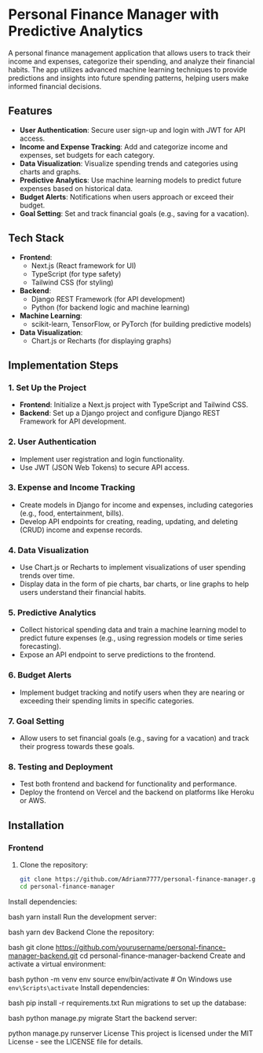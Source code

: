 # Personal Finance Manager with Predictive Analytics

A personal finance management application that allows users to track their income and expenses, categorize their spending, and analyze their financial habits. The app utilizes advanced machine learning techniques to provide predictions and insights into future spending patterns, helping users make informed financial decisions.

## Features

- **User Authentication**: Secure user sign-up and login with JWT for API access.
- **Income and Expense Tracking**: Add and categorize income and expenses, set budgets for each category.
- **Data Visualization**: Visualize spending trends and categories using charts and graphs.
- **Predictive Analytics**: Use machine learning models to predict future expenses based on historical data.
- **Budget Alerts**: Notifications when users approach or exceed their budget.
- **Goal Setting**: Set and track financial goals (e.g., saving for a vacation).

## Tech Stack

- **Frontend**:
  - Next.js (React framework for UI)
  - TypeScript (for type safety)
  - Tailwind CSS (for styling)
- **Backend**:
  - Django REST Framework (for API development)
  - Python (for backend logic and machine learning)
- **Machine Learning**:
  - scikit-learn, TensorFlow, or PyTorch (for building predictive models)
- **Data Visualization**:
  - Chart.js or Recharts (for displaying graphs)

## Implementation Steps

### 1. Set Up the Project

- **Frontend**: Initialize a Next.js project with TypeScript and Tailwind CSS.
- **Backend**: Set up a Django project and configure Django REST Framework for API development.

### 2. User Authentication

- Implement user registration and login functionality.
- Use JWT (JSON Web Tokens) to secure API access.

### 3. Expense and Income Tracking

- Create models in Django for income and expenses, including categories (e.g., food, entertainment, bills).
- Develop API endpoints for creating, reading, updating, and deleting (CRUD) income and expense records.

### 4. Data Visualization

- Use Chart.js or Recharts to implement visualizations of user spending trends over time.
- Display data in the form of pie charts, bar charts, or line graphs to help users understand their financial habits.

### 5. Predictive Analytics

- Collect historical spending data and train a machine learning model to predict future expenses (e.g., using regression models or time series forecasting).
- Expose an API endpoint to serve predictions to the frontend.

### 6. Budget Alerts

- Implement budget tracking and notify users when they are nearing or exceeding their spending limits in specific categories.

### 7. Goal Setting

- Allow users to set financial goals (e.g., saving for a vacation) and track their progress towards these goals.

### 8. Testing and Deployment

- Test both frontend and backend for functionality and performance.
- Deploy the frontend on Vercel and the backend on platforms like Heroku or AWS.

## Installation

### Frontend

1. Clone the repository:
   ```bash
   git clone https://github.com/Adrianm7777/personal-finance-manager.git
   cd personal-finance-manager
Install dependencies:

bash
yarn install
Run the development server:

bash
yarn dev
Backend
Clone the repository:

bash
git clone https://github.com/yourusername/personal-finance-manager-backend.git
cd personal-finance-manager-backend
Create and activate a virtual environment:

bash
python -m venv env
source env/bin/activate  # On Windows use `env\Scripts\activate`
Install dependencies:

bash
pip install -r requirements.txt
Run migrations to set up the database:

bash
python manage.py migrate
Start the backend server:


python manage.py runserver
License
This project is licensed under the MIT License - see the LICENSE file for details.


